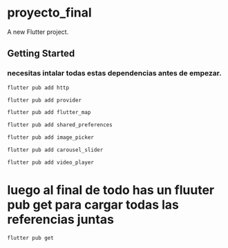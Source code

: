 # proyecto_final

A new Flutter project.

## Getting Started

### necesitas intalar todas estas dependencias antes de empezar.

```bash
flutter pub add http
```

```bash
flutter pub add provider
```

```bash
flutter pub add flutter_map
```

```bash
flutter pub add shared_preferences
```

```bash
flutter pub add image_picker
```

```bash
flutter pub add carousel_slider
```
```bash
flutter pub add video_player
```


 
# luego al final de todo has un fluuter pub get para cargar todas las referencias juntas

```bash
flutter pub get
```

